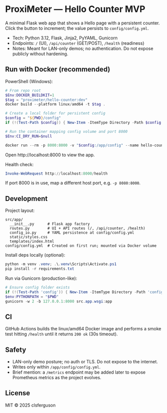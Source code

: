 # ProxiMeter — Hello Counter MVP

A minimal Flask web app that shows a Hello page with a persistent counter. Click the button to increment; the value persists to `config/config.yml`.

- Tech: Python 3.12, Flask, Jinja2, PyYAML, Gunicorn
- Endpoints: `/` (UI), `/api/counter` (GET/POST), `/health` (readiness)
- Notes: Meant for LAN-only demos; no authentication. Do not expose publicly without hardening.

## Run with Docker (recommended)

PowerShell (Windows):

```powershell
# From repo root
$Env:DOCKER_BUILDKIT=1
$tag = "proximeter/hello-counter:dev"
docker build --platform linux/amd64 -t $tag .

# Create a local folder for persistent config
$config = "${PWD}/config"
if (!(Test-Path $config)) { New-Item -ItemType Directory -Path $config | Out-Null }

# Run the container mapping config volume and port 8000
$Env:CI_DRY_RUN=$null

docker run --rm -p 8000:8000 -v "$config:/app/config" --name hello-counter $tag
```

Open http://localhost:8000 to view the app.

Health check:

```powershell
Invoke-WebRequest http://localhost:8000/health
```

If port 8000 is in use, map a different host port, e.g. `-p 8080:8000`.

## Development

Project layout:

```
src/app/
  __init__.py      # Flask app factory
  routes.py        # UI + API routes (/, /api/counter, /health)
  config_io.py     # YAML persistence at config/config.yml
  static/styles.css
  templates/index.html
config/config.yml  # Created on first run; mounted via Docker volume
```

Install deps locally (optional):

```powershell
python -m venv .venv; .\.venv\Scripts\Activate.ps1
pip install -r requirements.txt
```

Run via Gunicorn (production-like):

```powershell
# Ensure config folder exists
if (!(Test-Path 'config')) { New-Item -ItemType Directory -Path 'config' | Out-Null }
$env:PYTHONPATH = "$PWD"
gunicorn -w 2 -b 127.0.0.1:8000 src.app.wsgi:app
```

## CI

GitHub Actions builds the linux/amd64 Docker image and performs a smoke test hitting `/health` until it returns `200 ok` (30s timeout).

## Safety

- LAN-only demo posture; no auth or TLS. Do not expose to the internet.
- Writes only within `/app/config/config.yml`.
- Brief mention: a `/metrics` endpoint may be added later to expose Prometheus metrics as the project evolves.

## License

MIT © 2025 clsferguson
